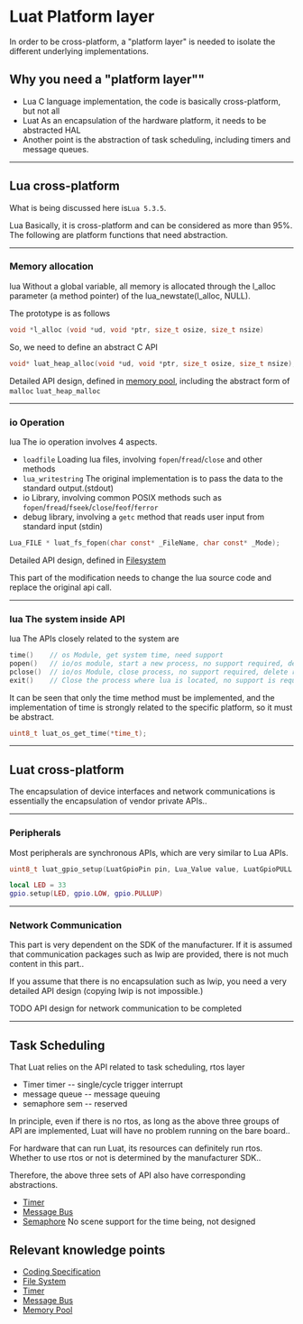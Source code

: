 # Luat Platform layer

In order to be cross-platform, a "platform layer" is needed to isolate the different underlying implementations.


## Why you need a "platform layer""

* Lua C language implementation, the code is basically cross-platform, but not all
* Luat As an encapsulation of the hardware platform, it needs to be abstracted HAL
* Another point is the abstraction of task scheduling, including timers and message queues.

----------------------------------------------------------------------------------
## Lua cross-platform

What is being discussed here is`Lua 5.3.5`.

Lua Basically, it is cross-platform and can be considered as more than 95%. The following are platform functions that need abstraction.

----------------------------------------------------------------------------------
### Memory allocation

lua Without a global variable, all memory is allocated through the l_alloc parameter (a method pointer) of the lua_newstate(l_alloc, NULL).

The prototype is as follows

```c
void *l_alloc (void *ud, void *ptr, size_t osize, size_t nsize)
```

So, we need to define an abstract C API

```c
void* luat_heap_alloc(void *ud, void *ptr, size_t osize, size_t nsize);
```

Detailed API design, defined in [memory pool](/markdown/core/luat_memory), including the abstract form of` malloc` `luat_heap_malloc`

----------------------------------------------------------------------------------
### io Operation

lua The io operation involves 4 aspects.
* `loadfile` Loading lua files, involving `fopen`/`fread`/`close` and other methods
* `lua_writestring` The original implementation is to pass the data to the standard output.(stdout)
* io Library, involving common POSIX methods such as `fopen`/`fread`/`fseek`/`close`/`feof`/`ferror`
* debug library, involving a `getc` method that reads user input from standard input (stdin)

```c
Lua_FILE * luat_fs_fopen(char const* _FileName, char const* _Mode);
```

Detailed API design, defined in [Filesystem](/markdown/core/luat_fs)

This part of the modification needs to change the lua source code and replace the original api call.

----------------------------------------------------------------------------------
### lua The system inside API

lua The APIs closely related to the system are

```c
time()    // os Module, get system time, need support
popen()   // io/os module, start a new process, no support required, delete the relevant lua API
pclose()  // io/os Module, close process, no support required, delete related lua API
exit()    // Close the process where lua is located, no support is required, and the related lua API is deleted.
```

It can be seen that only the time method must be implemented, and the implementation of time is strongly related to the specific platform, so it must be abstract.

```c
uint8_t luat_os_get_time(*time_t);
```

----------------------------------------------------------------------------------
## Luat cross-platform

The encapsulation of device interfaces and network communications is essentially the encapsulation of vendor private APIs..

----------------------------------------------------------------------------------
### Peripherals

Most peripherals are synchronous APIs, which are very similar to Lua APIs.

```c
uint8_t luat_gpio_setup(LuatGpioPin pin, Lua_Value value, LuatGpioPULL pullup);
```

```lua
local LED = 33
gpio.setup(LED, gpio.LOW, gpio.PULLUP)
```

----------------------------------------------------------------------------------
### Network Communication

This part is very dependent on the SDK of the manufacturer. If it is assumed that communication packages such as lwip are provided, there is not much content in this part..

If you assume that there is no encapsulation such as lwip, you need a very detailed API design (copying lwip is not impossible.)

TODO API design for network communication to be completed

----------------------------------------------------------------------------------
## Task Scheduling


That Luat relies on the API related to task scheduling, rtos layer

* Timer timer -- single/cycle trigger interrupt
* message queue -- message queuing
* semaphore sem -- reserved

In principle, even if there is no rtos, as long as the above three groups of API are implemented, Luat will have no problem running on the bare board..

For hardware that can run Luat, its resources can definitely run rtos. Whether to use rtos or not is determined by the manufacturer SDK..

Therefore, the above three sets of API also have corresponding abstractions.

* [Timer](/markdown/core/luat_timer)
* [Message Bus](/markdown/core/luat_msgbus)
* [Semaphore]() No scene support for the time being, not designed

## Relevant knowledge points

* [Coding Specification](/markdown/proj/code_style)
* [File System](/markdown/core/luat_fs)
* [Timer](/markdown/core/luat_timer)
* [Message Bus](/markdown/core/luat_msgbus)
* [Memory Pool](/markdown/core/luat_memory)
